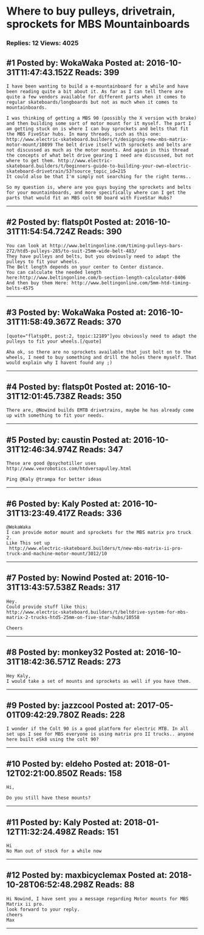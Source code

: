 # Where to buy pulleys, drivetrain, sprockets for MBS Mountainboards

### Replies: 12 Views: 4025

## \#1 Posted by: WokaWaka Posted at: 2016-10-31T11:47:43.152Z Reads: 399

```
I have been wanting to build a e-mountainboard for a while and have been reading quite a bit about it. As far as I can tell there are quite a few vendors available for different parts when it comes to regular skateboards/longboards but not as much when it comes to mountainboards.

I was thinking of getting a MBS 90 (possibly the X version with brake) and then building some sort of motor mount for it myself. The part I am getting stuck on is where I can buy sprockets and belts that fit the MBS FiveStar hubs. In many threads, such as this one: http://www.electric-skateboard.builders/t/designing-new-mbs-matrix-motor-mount/10899 The belt drive itself with sprockets and belts are not discussed as much as the motor mounts. And again in this thread the concepts of what belt drive gearing I need are discussed, but not where to get them. http://www.electric-skateboard.builders/t/beginners-guide-to-building-your-own-electric-skateboard-drivetrain/53?source_topic_id=215
It could also be that I'm simply not searching for the right terms..

So my question is, where are you guys buying the sprockets and belts for your mountainboards, and more specifically where can I get the parts that would fit an MBS colt 90 board with FiveStar Hubs?
```

---
## \#2 Posted by: flatsp0t Posted at: 2016-10-31T11:54:54.724Z Reads: 390

```
You can look at http://www.beltingonline.com/timing-pulleys-bars-272/htd5-pulleys-285/to-suit-25mm-wide-belt-483/
They have pulleys and belts, but you obviously need to adapt the pulleys to fit your wheels.
The Belt length depends on your center to Center distance.
You can calculate the needed length here:http://www.beltingonline.com/b-section-length-calculator-8406
And then buy them Here: http://www.beltingonline.com/5mm-htd-timing-belts-4575
```

---
## \#3 Posted by: WokaWaka Posted at: 2016-10-31T11:58:49.367Z Reads: 370

```
[quote="flatsp0t, post:2, topic:12189"]you obviously need to adapt the pulleys to fit your wheels.[/quote]

Aha ok, so there are no sprockets available that just bolt on to the wheels, I need to buy something and drill the holes there myself. That would explain why I havent found any ;)
```

---
## \#4 Posted by: flatsp0t Posted at: 2016-10-31T12:01:45.738Z Reads: 350

```
There are, @Nowind builds EMTB drivetrains, maybe he has already come up with something to fit your needs.
```

---
## \#5 Posted by: caustin Posted at: 2016-10-31T12:46:34.974Z Reads: 347

```
These are good @psychotiller uses  http://www.vexrobotics.com/htdversapulley.html

Ping @Kaly @trampa for better ideas
```

---
## \#6 Posted by: Kaly Posted at: 2016-10-31T13:23:49.417Z Reads: 336

```
@WokaWaka
I can provide motor mount and sprockets for the MBS matrix pro truck 2. 
Like This set up 
 http://www.electric-skateboard.builders/t/new-mbs-matrix-ii-pro-truck-and-machine-motor-mount/3012/10
```

---
## \#7 Posted by: Nowind Posted at: 2016-10-31T13:43:57.538Z Reads: 317

```
Hey.
Could provide stuff like this:
http://www.electric-skateboard.builders/t/beltdrive-system-for-mbs-matrix-2-trucks-htd5-25mm-on-five-star-hubs/10558

Cheers
```

---
## \#8 Posted by: monkey32 Posted at: 2016-10-31T18:42:36.571Z Reads: 273

```
Hey Kaly,
I would take a set of mounts and sprockets as well if you have them.
```

---
## \#9 Posted by: jazzcool Posted at: 2017-05-01T09:42:29.780Z Reads: 228

```
I wonder if the Colt 90 is a good platform for electric MTB. In all set ups I see for MBS everyone is using matrix pro II trucks.. anyone here built eSk8 using the colt 90?
```

---
## \#10 Posted by: eldeho Posted at: 2018-01-12T02:21:00.850Z Reads: 158

```
Hi, 

Do you still have these mounts?
```

---
## \#11 Posted by: Kaly Posted at: 2018-01-12T11:32:24.498Z Reads: 151

```
Hi
No Man out of stock for a while now
```

---
## \#12 Posted by: maxbicyclemax Posted at: 2018-10-28T06:52:48.298Z Reads: 88

```
Hi Nowind, I have sent you a message regarding Motor mounts for MBS Matrix ii pro.
look forward to your reply.
cheers
Max
```

---
